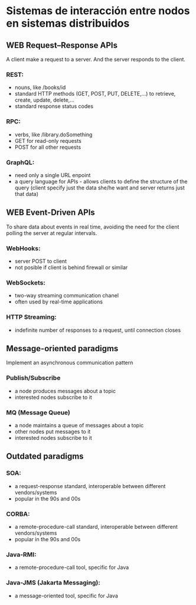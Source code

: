 # Sistemas de interacción entre nodos en sistemas distribuidos

## WEB Request–Response APIs

A client make a request to a server. And the server responds to the client.

### REST:

-   nouns, like /books/id
-   standard HTTP methods (GET, POST, PUT, DELETE,...) to retrieve, create, update, delete,...
-   standard response status codes

### RPC:

-   verbs, like /library.doSomething
-   GET for read-only requests
-   POST for all other requests

### GraphQL:

-   need only a single URL enpoint
-   a query language for APIs - allows clients to define the structure of the query (client specify just the data she/he want and server returns just that data)

## WEB Event-Driven APIs

To share data about events in real time, avoiding the need for the client polling the server at regular intervals.

### WebHooks:

-   server POST to client
-   not posible if client is behind firewall or similar

### WebSockets:

-   two-way streaming communication chanel
-   often used by real-time applications

### HTTP Streaming:

-   indefinite number of responses to a request, until connection closes

## Message-oriented paradigms

Implement an asynchronous communication pattern

### Publish/Subscribe

-   a node produces messages about a topic
-   interested nodes subscribe to it

### MQ (Message Queue)

-   a node maintains a queue of messages about a topic
-   other nodes put messages to it
-   interested nodes subscribe to it

## Outdated paradigms

### SOA:

-   a request-response standard, interoperable between different vendors/systems
-   popular in the 90s and 00s

### CORBA:

-   a remote-procedure-call standard, interoperable between different vendors/systems
-   popular in the 90s and 00s

### Java-RMI:

-   a remote-procedure-call tool, specific for Java

### Java-JMS (Jakarta Messaging):

-   a message-oriented tool, specific for Java
